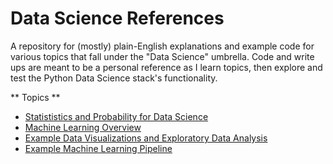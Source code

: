 # Data Science References

A repository for (mostly) plain-English explanations and example code for various topics that fall under the "Data Science" umbrella. Code and write ups are meant to be a personal reference as I learn topics, then explore and test the Python Data Science stack's functionality.

** Topics **

- [Statististics and Probability for Data Science](./Statistics_and_Probability/StatisticsAndProbability.ipynb)
- [Machine Learning Overview](./Machine_Learning/MachineLearningOverview.ipynb)
- [Example Data Visualizations and Exploratory Data Analysis](./Visualization_and_EDA/VisualizationsAndEDA.ipynb)
- [Example Machine Learning Pipeline](./Project_Steps/Full_Pipeline_Example.ipynb)
